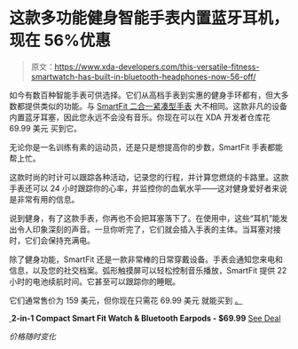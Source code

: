 # 这款多功能健身智能手表内置蓝牙耳机，现在 56%优惠

> 原文：<https://www.xda-developers.com/this-versatile-fitness-smartwatch-has-built-in-bluetooth-headphones-now-56-off/>

如今有数百种智能手表可供选择。它们从高档手表到实惠的健身手环都有，但大多数都提供类似的功能。与 [SmartFit 二合一紧凑型手表](https://depot.xda-developers.com/sales/2-in-1-compact-smart-fit-watch-and-bluetooth-earpods?utm_source=xda-developers.com&utm_medium=referral&utm_campaign=2-in-1-compact-smart-fit-watch-and-bluetooth-earpods&utm_term=scsf-426083&utm_content=a0x1P000004Y17MQAS&scsonar=1) 大不相同。这款非凡的设备内置蓝牙耳塞，因此您永远不会没有音乐。你现在可以在 XDA 开发者仓库花 69.99 美元 买到它。

无论你是一名训练有素的运动员，还是只是想提高你的步数，SmartFit 手表都能帮上忙。

这款时尚的时计可以跟踪各种活动，记录您的行程，并计算您燃烧的卡路里。这款手表还可以 24 小时跟踪你的心率，并监控你的血氧水平——这对健身爱好者来说是非常有用的信息。

说到健身，有了这款手表，你再也不会把耳塞落下了。在使用中，这些“耳机”能发出令人印象深刻的声音。一旦你听完了，它们就会插入手表的主体。当耳塞对接时，它们会保持充满电。

除了健身功能，SmartFit 还是一款非常棒的日常穿戴设备。手表会通知您来电和信息，以及您的社交档案。弧形触摸屏可以轻松控制音乐播放，SmartFit 提供 22 小时的电池续航时间。它甚至可以跟踪你的睡眠。

它们通常售价为 159 美元，但你现在只需花 69.99 美元 就能买到 [。](https://depot.xda-developers.com/sales/2-in-1-compact-smart-fit-watch-and-bluetooth-earpods?utm_source=xda-developers.com&utm_medium=referral&utm_campaign=2-in-1-compact-smart-fit-watch-and-bluetooth-earpods&utm_term=scsf-426083&utm_content=a0x1P000004Y17MQAS&scsonar=1)

[ ](https://depot.xda-developers.com/sales/2-in-1-compact-smart-fit-watch-and-bluetooth-earpods?utm_source=xda-developers.com&utm_medium=referral-cta&utm_campaign=2-in-1-compact-smart-fit-watch-and-bluetooth-earpods&utm_term=scsf-426083&utm_content=a0x1P000004Y17MQAS&scsonar=1)**2-in-1 Compact Smart Fit Watch & Bluetooth Earpods - $69.99** [See Deal](https://depot.xda-developers.com/sales/2-in-1-compact-smart-fit-watch-and-bluetooth-earpods?utm_source=xda-developers.com&utm_medium=referral-cta&utm_campaign=2-in-1-compact-smart-fit-watch-and-bluetooth-earpods&utm_term=scsf-426083&utm_content=a0x1P000004Y17MQAS&scsonar=1)

*价格随时变化*